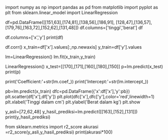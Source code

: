 import numpy as np
import pandas as pd
from matplotlib import pyplot as plt
from sklearn.linear_model import LinearRegression

df=pd.DataFrame([[151,63],[174,81],[138,56],[186,91],
                 [128,47],[136,57],[179,76],[163,72],[152,62],[131,48]])
df.columns=['tinggi','berat']
df

df.columns=['x','y']
print(df)

df.corr()
    x_train=df['x'].values[:,np.newaxis]
y_train=df['y'].values

lm=LinearRegression()
lm.fit(x_train,y_train)

LinearRegression()
x_test=[[170],[171],[160],[180],[150]]
p=lm.predict(x_test)
print(p)

print('Coefficient:'+str(lm.coef_))
print('Intercept:'+str(lm.intercept_))

pb=lm.predict(x_train)
dfc=pd.DataFrame({'x':df['x'],'y':pb})
plt.scatter(df['x'],df['y'])
plt.plot(dfc['x'],dfc['y'],color='red',linewidth=1)
plt.xlabel('Tinggi dalam cm')
plt.ylabel('Berat dalam kg')
plt.show

y_asli=[72,62,48]
y_hasil_prediksi=lm.predict([[163],[152],[131]])
print(y_hasil_prediksi)

from sklearn.metrics import r2_score
akurasi =r2_score(y_asli,y_hasil_prediksi)
print(akurasi*100)

